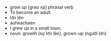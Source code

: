 - grow up	[ɡrəʊ ʌp]	phrasal verb	
- To become an adult.
- lớn lên
- aufwachsen
- I grew up in a small town.
- noun: growth (sự lớn lên), grown-up (người lớn)
